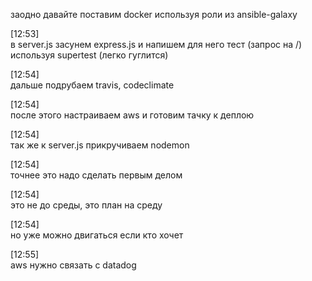 заодно давайте поставим docker используя роли из ansible-galaxy

[12:53]  
в server.js засунем express.js и напишем для него тест (запрос на /) используя supertest (легко гуглится)

[12:54]  
дальше подрубаем travis, codeclimate

[12:54]  
после этого настраиваем aws и готовим тачку к деплою

[12:54]  
так же к server.js прикручиваем nodemon

[12:54]  
точнее это надо сделать первым делом

[12:54]  
это не до среды, это план на среду

[12:54]  
но уже можно двигаться если кто хочет

[12:55]  
aws нужно связать с datadog
